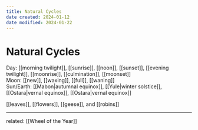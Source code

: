```yaml
---
title: Natural Cycles
date created: 2024-01-12
date modified: 2024-01-22
---
```


# Natural Cycles

Day: [[morning twilight]], [[sunrise]], [[noon]], [[sunset]], [[evening twilight]], [[moonrise]], [[culmination]], [[moonset]]  
Moon: [[new]], [[waxing]], [[full]], [[waning]]  
Sun/Earth: [[Mabon|autumnal equinox]], [[Yule|winter solstice]], [[Ostara|vernal equinox]], [[Ostara|vernal equinox]]

[[leaves]], [[flowers]], [[geese]], and [[robins]]

---

related: [[Wheel of the Year]]
